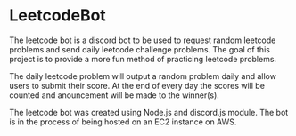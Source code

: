 # LeetcodeBot

The leetcode bot is a discord bot to be used to request random leetcode problems and send daily leetcode challenge problems. The goal of this project is to provide a more fun method of practicing leetcode problems. 

The daily leetcode problem will output a random problem daily and allow users to submit their score. At the end of every day the scores will be counted and anouncement will be made to the winner(s). 

The leetcode bot was created using Node.js and discord.js module. The bot is in the process of being hosted on an EC2 instance on AWS. 

